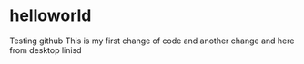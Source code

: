 # helloworld
Testing github
This is my first change of code 
and another change
and here from desktop linisd